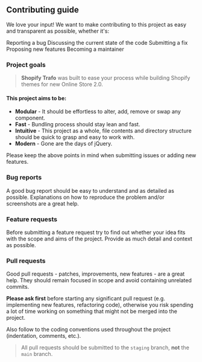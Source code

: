 ## Contributing guide
We love your input! We want to make contributing to this project as easy and transparent as possible, whether it's:

Reporting a bug
Discussing the current state of the code
Submitting a fix
Proposing new features
Becoming a maintainer

### Project goals
> **Shopify Trafo** was built to ease your process while building Shopify themes for new Online Store 2.0.

#### This project aims to be:
- **Modular** - It should be effortless to alter, add, remove or swap any component.
- **Fast** - Bundling process should stay lean and fast.
- **Intuitive** - This project as a whole, file contents and directory structure should be quick to grasp and easy to work with.
- **Modern** - Gone are the days of jQuery.

Please keep the above points in mind when submitting issues or adding new features.

### Bug reports
A good bug report should be easy to understand and as detailed as possible. Explanations on how to reproduce the problem and/or screenshots are a great help.

### Feature requests
Before submitting a feature request try to find out whether your idea fits with the scope and aims of the project. Provide as much detail and context as possible.

### Pull requests
Good pull requests - patches, improvements, new features - are a great help. They should remain focused in scope and avoid containing unrelated commits.

**Please ask first** before starting any significant pull request (e.g. implementing new features, refactoring code), otherwise you risk spending a lot of time working on something that might not be merged into the project.

Also follow to the coding conventions used throughout the project (indentation, comments, etc.).

> All pull requests should be submitted to the `staging` branch, **not** the `main` branch.